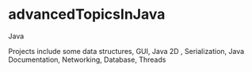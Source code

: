 advancedTopicsInJava
====================

Java


Projects include some data structures, GUI, Java 2D , Serialization, Java Documentation, Networking, Database, Threads
